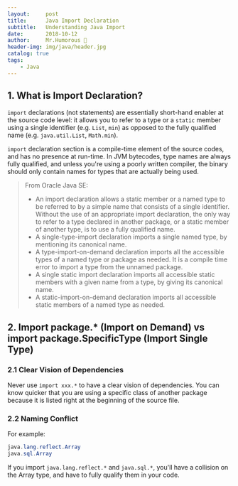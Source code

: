 ```yaml
---
layout:     post
title:      Java Import Declaration
subtitle:   Understanding Java Import
date:       2018-10-12
author:     Mr.Humorous 🥘
header-img: img/java/header.jpg
catalog: true
tags:
    - Java
---
```


## 1. What is Import Declaration?
`import` declarations (not statements) are essentially short-hand enabler at the source code level: it allows you to refer to a type or a `static` member using a single identifier (e.g. `List`, `min`) as opposed to the fully qualified name (e.g. `java.util.List`, `Math.min`).

`import` declaration section is a compile-time element of the source codes, and has no presence at run-time. In JVM bytecodes, type names are always fully qualified, and unless you're using a poorly written compiler, the binary should only contain names for types that are actually being used.

> From Oracle Java SE:
> + An import declaration allows a static member or a named type to be referred to by a simple name that consists of a single identifier. Without the use of an appropriate import declaration, the only way to refer to a type declared in another package, or a static member of another type, is to use a fully qualified name.
> + A single-type-import declaration imports a single named type, by mentioning its canonical name.
> + A type-import-on-demand declaration imports all the accessible types of a named type or package as needed. It is a compile time error to import a type from the unnamed package.
> + A single static import declaration imports all accessible static members with a given name from a type, by giving its canonical name.
> + A static-import-on-demand declaration imports all accessible static members of a named type as needed.

## 2. Import package.* (Import on Demand) vs import package.SpecificType (Import Single Type)

### 2.1 Clear Vision of Dependencies
Never use `import xxx.*` to have a clear vision of dependencies.
You can know quicker that you are using a specific class of another package because it is listed right at the beginning of the source file.

### 2.2 Naming Conflict
For example:
```java
java.lang.reflect.Array
java.sql.Array
```
If you import `java.lang.reflect.*` and `java.sql.*`, you'll have a collision on the Array type, and have to fully qualify them in your code.
